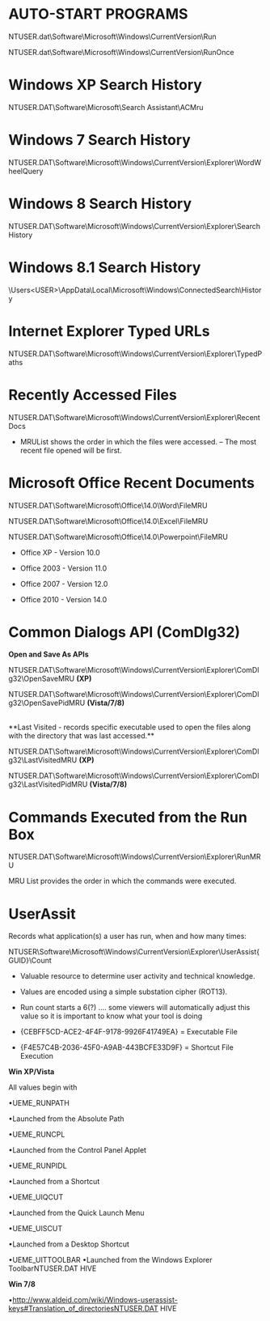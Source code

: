 # AUTO-START PROGRAMS

NTUSER.dat\Software\Microsoft\Windows\CurrentVersion\Run

NTUSER.dat\Software\Microsoft\Windows\CurrentVersion\RunOnce

# Windows XP Search History
NTUSER.DAT\Software\Microsoft\Search Assistant\ACMru

# Windows 7 Search History
NTUSER.DAT\Software\Microsoft\Windows\CurrentVersion\Explorer\WordWheelQuery

# Windows 8 Search History
NTUSER.DAT\Software\Microsoft\Windows\CurrentVersion\Explorer\SearchHistory

# Windows 8.1 Search History
\Users\<USER>\AppData\Local\Microsoft\Windows\ConnectedSearch\History

# Internet Explorer Typed URLs

NTUSER.DAT\Software\Microsoft\Windows\CurrentVersion\Explorer\TypedPaths

# Recently Accessed Files

NTUSER.DAT\Software\Microsoft\Windows\CurrentVersion\Explorer\RecentDocs

- MRUList shows the order in which the files were accessed. 
– The most recent file opened will be first.

# Microsoft Office Recent Documents

NTUSER.DAT\Software\Microsoft\Office\14.0\Word\FileMRU

NTUSER.DAT\Software\Microsoft\Office\14.0\Excel\FileMRU

NTUSER.DAT\Software\Microsoft\Office\14.0\Powerpoint\FileMRU 

- Office XP - Version 10.0

- Office 2003 - Version 11.0 

- Office 2007 - Version 12.0

- Office 2010 - Version 14.0

# Common Dialogs API (ComDlg32) 
**Open and Save As APIs**  


NTUSER.DAT\Software\Microsoft\Windows\CurrentVersion\Explorer\ComDlg32\OpenSaveMRU **(XP)**

NTUSER.DAT\Software\Microsoft\Windows\CurrentVersion\Explorer\ComDlg32\OpenSavePidMRU **(Vista/7/8)**


<br/>
**Last Visited - records specific executable used to open the files along with the directory that was last accessed.**  

NTUSER.DAT\Software\Microsoft\Windows\CurrentVersion\Explorer\ComDlg32\LastVisitedMRU **(XP)**

NTUSER.DAT\Software\Microsoft\Windows\CurrentVersion\Explorer\ComDlg32\LastVisitedPidMRU **(Vista/7/8)**

# Commands Executed from the Run Box

NTUSER.DAT\Software\Microsoft\Windows\CurrentVersion\Explorer\RunMRU 

MRU List provides the order in which the commands were executed.

# UserAssit

Records what application(s) a user has run, when and how many times: 

NTUSER\Software\Microsoft\Windows\CurrentVersion\Explorer\UserAssist\{GUID}\Count

- Valuable resource to determine user activity and technical knowledge.

- Values are encoded using a simple substation cipher (ROT13).

- Run count starts a 6(?) .... some viewers will automatically adjust this value so it is important to know what your tool is doing 

- {CEBFF5CD-ACE2-4F4F-9178-9926F41749EA} = Executable File

- {F4E57C4B-2036-45F0-A9AB-443BCFE33D9F} = Shortcut File Execution

**Win XP/Vista**

All values begin with 

•UEME_RUNPATH 

•Launched from the Absolute Path 

•UEME_RUNCPL 

•Launched from the Control Panel Applet 

•UEME_RUNPIDL 

•Launched from a Shortcut 

•UEME_UIQCUT 

•Launched from the Quick Launch Menu 

•UEME_UISCUT 

•Launched from a Desktop Shortcut 

•UEME_UITTOOLBAR •Launched from the Windows Explorer ToolbarNTUSER.DAT HIVE

**Win 7/8**

•http://www.aldeid.com/wiki/Windows-userassist-keys#Translation_of_directoriesNTUSER.DAT HIVE
